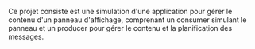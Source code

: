 Ce projet consiste est une simulation d'une application pour gérer le contenu d'un panneau d'affichage, 
comprenant un consumer simulant le panneau et un producer pour gérer le contenu et la planification des messages.
